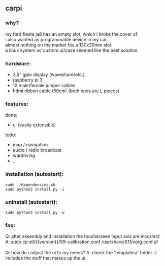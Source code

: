 ## carpi

### why?
my ford fiesta ja8 has an empty slot, which i broke the cover of.<br>
i also wanted an programmable device in my car.<br>
almost nothing on the market fits a 130x30mm slot.<br>
a linux system w/ custom ui/case seemed like the best solution.<br>

### hardware:
- 3,5" gpio display (waveshare/etc.)<br>
- raspberry pi 3<br>
- 12 male/female jumper cables<br>
- hdmi ribbon cable (50cm) (both ends are L pieces)


### features:
done:
- ui (easily extensible)

todo:
- map / navigation
- audio / radio broadcast 
- wardriving
- ...

### installation (autostart):
```
sudo ./dependencies.sh
sudo python3 install.py -i
```

### uninstall (autostart):
```
sudo python3 install.py -u
```

### faq:
Q: after assembly and installation the touchscreen input axis are incorrect<br>
A: sudo cp stl/{{version}}/99-calibration.conf /usr/share/X11/xorg.conf.d/<br>
<br>
Q: how do i adjust the ui to my needs?
A: check the 'templates/' folder. it includes the stuff that makes up the ui.